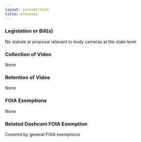 ```yaml
---
layout: jurisdiction
title: Arkansas
---
```


### Legislation or Bill(s)

No statute or proposal relevant to body cameras at the state level

### Collection of Video

None

### Retention of Video

None

### FOIA Exemptions

None

### Related Dashcam FOIA Exemption

Covered by general FOIA exemptions
